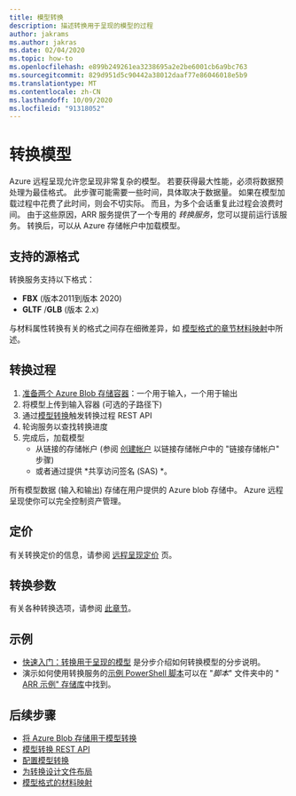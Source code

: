 ```yaml
---
title: 模型转换
description: 描述转换用于呈现的模型的过程
author: jakrams
ms.author: jakras
ms.date: 02/04/2020
ms.topic: how-to
ms.openlocfilehash: e899b249261ea3238695a2e2be6001cb6a9bc763
ms.sourcegitcommit: 829d951d5c90442a38012daaf77e86046018e5b9
ms.translationtype: MT
ms.contentlocale: zh-CN
ms.lasthandoff: 10/09/2020
ms.locfileid: "91318052"
---
```

# <a name="convert-models"></a>转换模型

Azure 远程呈现允许您呈现非常复杂的模型。 若要获得最大性能，必须将数据预处理为最佳格式。 此步骤可能需要一些时间，具体取决于数据量。 如果在模型加载过程中花费了此时间，则会不切实际。 而且，为多个会话重复此过程会浪费时间。 由于这些原因，ARR 服务提供了一个专用的 *转换服务*，您可以提前运行该服务。
转换后，可以从 Azure 存储帐户中加载模型。

## <a name="supported-source-formats"></a>支持的源格式

转换服务支持以下格式：

- **FBX**  (版本2011到版本 2020) 
- **GLTF** /**GLB** (版本 2.x) 

与材料属性转换有关的格式之间存在细微差异，如 [模型格式的章节材料映射](../../reference/material-mapping.md)中所述。

## <a name="the-conversion-process"></a>转换过程

1. [准备两个 Azure Blob 存储容器](blob-storage.md)：一个用于输入，一个用于输出
1. 将模型上传到输入容器 (可选的子路径下) 
1. 通过[模型转换](conversion-rest-api.md)触发转换过程 REST API
1. 轮询服务以查找转换进度
1. 完成后，加载模型
    - 从链接的存储帐户 (参阅 [创建帐户](../create-an-account.md#link-storage-accounts) 以链接存储帐户中的 "链接存储帐户" 步骤) 
    - 或者通过提供 *共享访问签名 (SAS) *。

所有模型数据 (输入和输出) 存储在用户提供的 Azure blob 存储中。 Azure 远程呈现使你可以完全控制资产管理。

## <a name="pricing"></a>定价

有关转换定价的信息，请参阅 [远程呈现定价](https://azure.microsoft.com/pricing/details/remote-rendering) 页。


## <a name="conversion-parameters"></a>转换参数

有关各种转换选项，请参阅 [此章节](configure-model-conversion.md)。

## <a name="examples"></a>示例

- [快速入门：转换用于呈现的模型](../../quickstarts/convert-model.md) 是分步介绍如何转换模型的分步说明。
- 演示如何使用转换服务的[示例 PowerShell 脚本](../../samples/powershell-example-scripts.md)可以在 "*脚本*" 文件夹中的 " [ARR 示例" 存储库](https://github.com/Azure/azure-remote-rendering)中找到。

## <a name="next-steps"></a>后续步骤

- [将 Azure Blob 存储用于模型转换](blob-storage.md)
- [模型转换 REST API](conversion-rest-api.md)
- [配置模型转换](configure-model-conversion.md)
- [为转换设计文件布局](layout-files-for-conversion.md)
- [模型格式的材料映射](../../reference/material-mapping.md)
